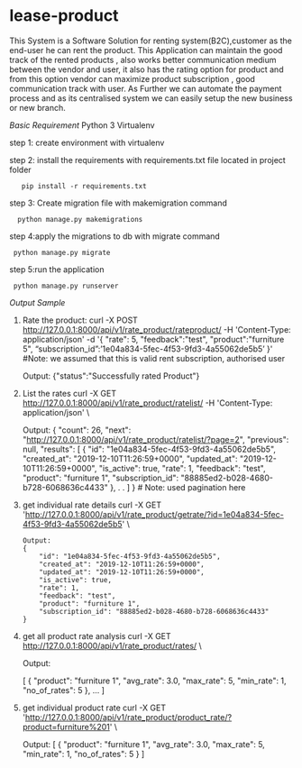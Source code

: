 # lease-product
This System is a Software Solution for renting system(B2C),customer as the end-user he can rent the product. This Application can maintain the good track of the rented products , also works better communication medium between the vendor and user, it also has the  rating option for product and from this option vendor can  maximize product subscription , good communication track with user.
As Further we can automate the payment process and as its centralised system we can easily setup the new business or new branch.

*Basic Requirement*
Python 3
Virtualenv

step 1: create environment with virtualenv

step 2: install the requirements with requirements.txt file located in project folder

       pip install -r requirements.txt
       
step 3: Create migration file with makemigration command

      python manage.py makemigrations

step 4:apply the migrations to db with migrate command
    
     python manage.py migrate
     
step 5:run the application

     python manage.py runserver
   
*Output Sample*
1)	Rate the product:
curl -X POST \
  http://127.0.0.1:8000/api/v1/rate_product/rateproduct/ 
  -H 'Content-Type: application/json' 
  -d '{
         "rate": 5,
         "feedback":"test",
         "product":"furniture 5",
         “subscription_id”:’1e04a834-5fec-4f53-9fd3-4a55062de5b5’
 }'
 #Note: we assumed that this is valid rent subscription, authorised user

    Output:
    {"status":"Successfully rated Product"}

2)	List the rates
  curl -X GET \
  http://127.0.0.1:8000/api/v1/rate_product/ratelist/ 
  -H 'Content-Type: application/json' \

	Output:
    {
    "count": 26,
    "next": "http://127.0.0.1:8000/api/v1/rate_product/ratelist/?page=2",
    "previous": null,
    "results": [
        {
            "id": "1e04a834-5fec-4f53-9fd3-4a55062de5b5",
            "created_at": "2019-12-10T11:26:59+0000",
            "updated_at": "2019-12-10T11:26:59+0000",
            "is_active": true,
            "rate": 1,
            "feedback": "test",
            "product": "furniture 1",
            "subscription_id": "88885ed2-b028-4680-b728-6068636c4433"
        },
        .
        .
      ]
      }
        # Note: used pagination here
3)	get individual rate details
    curl -X GET \
      'http://127.0.0.1:8000/api/v1/rate_product/getrate/?id=1e04a834-5fec-4f53-9fd3-4a55062de5b5' \

        Output:
        {
            "id": "1e04a834-5fec-4f53-9fd3-4a55062de5b5",
            "created_at": "2019-12-10T11:26:59+0000",
            "updated_at": "2019-12-10T11:26:59+0000",
            "is_active": true,
            "rate": 1,
            "feedback": "test",
            "product": "furniture 1",
            "subscription_id": "88885ed2-b028-4680-b728-6068636c4433"
        }
4)	get all product rate analysis
  curl -X GET \
  http://127.0.0.1:8000/api/v1/rate_product/rates/ \

    Output:

    [
        {
            "product": "furniture 1",
            "avg_rate": 3.0,
            "max_rate": 5,
            "min_rate": 1,
            "no_of_rates": 5
        },
    …
    ]



5)	get individual product rate
   curl -X GET \
  'http://127.0.0.1:8000/api/v1/rate_product/product_rate/?product=furniture%201' \

    Output:
    [
        {
            "product": "furniture 1",
            "avg_rate": 3.0,
            "max_rate": 5,
            "min_rate": 1,
            "no_of_rates": 5
        }
    ]



